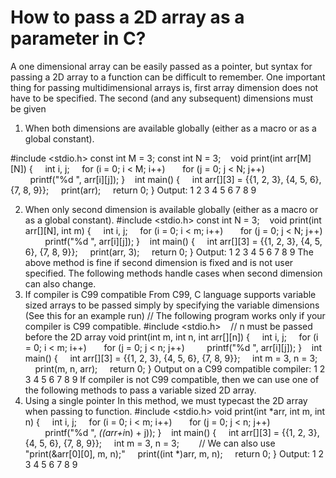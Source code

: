 # How to pass a 2D array as a parameter in C?

A one dimensional array can be easily passed as a pointer, but syntax for passing a 2D array to a function can be difficult to remember. One important thing for passing multidimensional arrays is, first array dimension does not have to be specified. The second (and any subsequent) dimensions must be given
1) When both dimensions are available globally (either as a macro or as a global constant).

#include <stdio.h> 
const int M = 3; 
const int N = 3; 
  
void print(int arr[M][N]) 
{ 
    int i, j; 
    for (i = 0; i < M; i++) 
      for (j = 0; j < N; j++) 
        printf("%d ", arr[i][j]); 
} 
  
int main() 
{ 
    int arr[][3] = {{1, 2, 3}, {4, 5, 6}, {7, 8, 9}}; 
    print(arr); 
    return 0; 
} 
Output:
1 2 3 4 5 6 7 8 9

2) When only second dimension is available globally (either as a macro or as a global constant).
#include <stdio.h> 
const int N = 3; 
  
void print(int arr[][N], int m) 
{ 
    int i, j; 
    for (i = 0; i < m; i++) 
      for (j = 0; j < N; j++) 
        printf("%d ", arr[i][j]); 
} 
  
int main() 
{ 
    int arr[][3] = {{1, 2, 3}, {4, 5, 6}, {7, 8, 9}}; 
    print(arr, 3); 
    return 0; 
} 
Output:
1 2 3 4 5 6 7 8 9
The above method is fine if second dimension is fixed and is not user specified. The following methods handle cases when second dimension can also change.
3) If compiler is C99 compatible
From C99, C language supports variable sized arrays to be passed simply by specifying the variable dimensions (See this for an example run)
// The following program works only if your compiler is C99 compatible. 
#include <stdio.h> 
  
// n must be passed before the 2D array 
void print(int m, int n, int arr[][n]) 
{ 
    int i, j; 
    for (i = 0; i < m; i++) 
      for (j = 0; j < n; j++) 
        printf("%d ", arr[i][j]); 
} 
  
int main() 
{ 
    int arr[][3] = {{1, 2, 3}, {4, 5, 6}, {7, 8, 9}}; 
    int m = 3, n = 3; 
    print(m, n, arr); 
    return 0; 
}
Output on a C99 compatible compiler:
1 2 3 4 5 6 7 8 9
If compiler is not C99 compatible, then we can use one of the following methods to pass a variable sized 2D array.
4) Using a single pointer
In this method, we must typecast the 2D array when passing to function.
#include <stdio.h> 
void print(int *arr, int m, int n) 
{ 
    int i, j; 
    for (i = 0; i < m; i++) 
      for (j = 0; j < n; j++) 
        printf("%d ", *((arr+i*n) + j)); 
} 
  
int main() 
{ 
    int arr[][3] = {{1, 2, 3}, {4, 5, 6}, {7, 8, 9}}; 
    int m = 3, n = 3; 
  
    // We can also use "print(&arr[0][0], m, n);" 
    print((int *)arr, m, n); 
    return 0; 
} 
Output:
1 2 3 4 5 6 7 8 9
